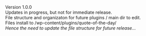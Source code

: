 Version 1.0.0<br>
Updates in progress, but not for immediate release.<br>
File structure and organizaton for future plugins / main dir to edit.<br>
Files install to /wp-content/plugins/quote-of-the-day/<br>
<em>Hence the need to update the file structure for future release...</em>
